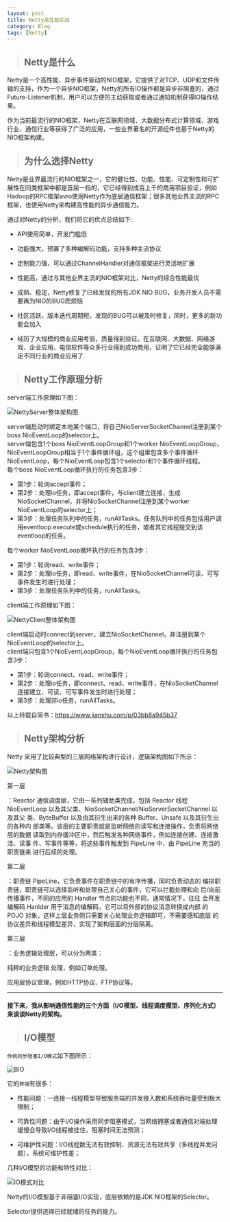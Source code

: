 ```yaml
---
layout: post
title: Netty高性能实战
category: Blog
tags: [Netty]
---
```


> ## Netty是什么

Netty是一个高性能、异步事件驱动的NIO框架，它提供了对TCP、UDP和文件传输的支持，作为一个异步NIO框架，Netty的所有IO操作都是异步非阻塞的，通过Future-Listener机制，用户可以方便的主动获取或者通过通知机制获得IO操作结果。

作为当前最流行的NIO框架，Netty在互联网领域、大数据分布式计算领域、游戏行业、通信行业等获得了广泛的应用，一些业界著名的开源组件也基于Netty的NIO框架构建。

> ## 为什么选择Netty

Netty是业界最流行的NIO框架之一，它的健壮性、功能、性能、可定制性和可扩展性在同类框架中都是首屈一指的，它已经得到成百上千的商用项目验证，例如Hadoop的RPC框架avro使用Netty作为底层通信框架；很多其他业界主流的RPC框架，也使用Netty来构建高性能的异步通信能力。

通过对Netty的分析，我们将它的优点总结如下:

- API使用简单，开发门槛低

- 功能强大，预置了多种编解码功能，支持多种主流协议

- 定制能力强，可以通过ChannelHandler对通信框架进行灵活地扩展

- 性能高，通过与其他业界主流的NIO框架对比，Netty的综合性能最优

- 成熟、稳定，Netty修复了已经发现的所有JDK NIO BUG，业务开发人员不需要再为NIO的BUG而烦恼

- 社区活跃，版本迭代周期短，发现的BUG可以被及时修复，同时，更多的新功能会加入

- 经历了大规模的商业应用考验，质量得到验证。在互联网、大数据、网络游戏、企业应用、电信软件等众多行业得到成功商用，证明了它已经完全能够满足不同行业的商业应用了

> ## Netty工作原理分析

server端工作原理如下图：

![NettyServer整体架构图](http://onekook.com/bower_components/extend/images/netty-server.png)

server端启动时绑定本地某个端口，将自己NioServerSocketChannel注册到某个boss NioEventLoop的selector上。  
server端包含1个boss NioEventLoopGroup和1个worker NioEventLoopGroup，NioEventLoopGroup相当于1个事件循环组，这个组里包含多个事件循环NioEventLoop，每个NioEventLoop包含1个selector和1个事件循环线程。  
每个boss NioEventLoop循环执行的任务包含3步：

- 第1步：轮询accept事件；
- 第2步：处理io任务，即accept事件，与client建立连接，生成NioSocketChannel，并将NioSocketChannel注册到某个worker NioEventLoop的selector上；
- 第3步：处理任务队列中的任务，runAllTasks。任务队列中的任务包括用户调用eventloop.execute或schedule执行的任务，或者其它线程提交到该eventloop的任务。

每个worker NioEventLoop循环执行的任务包含3步：

- 第1步：轮询read、write事件；
- 第2步：处理io任务，即read、write事件，在NioSocketChannel可读、可写事件发生时进行处理；
- 第3步：处理任务队列中的任务，runAllTasks。

client端工作原理如下图：

![NettyClient整体架构图](http://onekook.com/bower_components/extend/images/netty-client.png)

client端启动时connect到server，建立NioSocketChannel，并注册到某个NioEventLoop的selector上。  
client端只包含1个NioEventLoopGroup，每个NioEventLoop循环执行的任务包含3步：

- 第1步：轮询connect、read、write事件；
- 第2步：处理io任务，即connect、read、write事件，在NioSocketChannel连接建立、可读、可写事件发生时进行处理；
- 第3步：处理非io任务，runAllTasks。

以上转载自简书：https://www.jianshu.com/p/03bb8a945b37  

> ## Netty架构分析

Netty 采用了比较典型的三层网络架构进行设计，逻辑架构图如下所示：

![Netty架构图](http://onekook.com/bower_components/extend/images/Netty%E6%9E%B6%E6%9E%84%E5%9B%BE.JPEG)

第一层

：Reactor 通信调度层，它由一系列辅助类完成，包括 Reactor 线程 NioEventLoop 以及其父类、NioSocketChannel/NioServerSocketChannel 以及其父 类、ByteBuffer 以及由其衍生出来的各种 Buffer、Unsafe 以及其衍生出的各种内 部类等。该层的主要职责就是监听网络的读写和连接操作，负责将网络层的数据 读取到内存缓冲区中，然后触发各种网络事件，例如连接创建、连接激活、读事 件、写事件等等，将这些事件触发到 PipeLine 中，由 PipeLine 充当的职责链来 进行后续的处理。

第二层

：职责链 PipeLine，它负责事件在职责链中的有序传播，同时负责动态的 编排职责链，职责链可以选择监听和处理自己关心的事件，它可以拦截处理和向 后/向前传播事件，不同的应用的 Handler 节点的功能也不同，通常情况下，往往 会开发编解码 Hanlder 用于消息的编解码，它可以将外部的协议消息转换成内部 的 POJO 对象，这样上层业务侧只需要关心处理业务逻辑即可，不需要感知底层 的协议差异和线程模型差异，实现了架构层面的分层隔离。

第三层

：业务逻辑处理层，可以分为两类：

纯粹的业务逻辑 处理，例如订单处理。

应用层协议管理，例如HTTP协议、FTP协议等。

---

#### 接下来，我从影响通信性能的三个方面（I/O模型、线程调度模型、序列化方式）来谈谈Netty的架构。

> ## I/O模型

`传统同步阻塞I/O模式`如下图所示：

![BIO](http://onekook.com/bower_components/extend/images/BIO.JPEG)

它的`弊端`有很多：

- 性能问题：一连接一线程模型导致服务端的并发接入数和系统吞吐量受到极大限制；

- 可靠性问题：由于I/O操作采用同步阻塞模式，当网络拥塞或者通信对端处理缓慢会导致I/O线程被挂住，阻塞时间无法预测；

- 可维护性问题：I/O线程数无法有效控制、资源无法有效共享（多线程并发问题），系统可维护性差；

几种I/O模型的功能和特性对比：

![IO模式对比](http://onekook.com/bower_components/extend/images/compare-IO.JPEG)

Netty的I/O模型基于非阻塞I/O实现，底层依赖的是JDK NIO框架的Selector。

Selector提供选择已经就绪的任务的能力。


